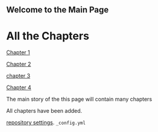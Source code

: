 ## Welcome to the Main Page


# All the Chapters

[Chapter 1](https://adegbayi-adeosun25.github.io/github-story-2019/chapter01.html)

[Chapter 2]()

[chapter 3]()

[Chapter 4]()

The main story of the this page will contain many chapters

All  chapters have been added.







 [repository settings](https://github.com/adegbayi-adeosun25/github-story-2019/settings). `_config.yml` 




